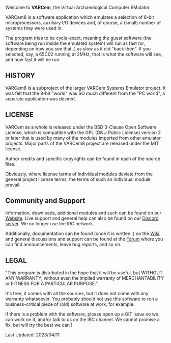 Welcome to **VARCem**, the Virtual Archaeological Computer EMulator.

VARCem8 is a software application which emulates a selection of
8-bit microprocessors, auxiliary I/O devices and, of course, a
(small) number of systems they were used in.

The program tries to be cycle-exact, meaning the guest software
(the software being run inside the emulated system) will run as
fast (or, depending on how you see that..) as slow as it did
"back then".  If you selected, say, a 65C02 running at 2MHz,
that is what the software will see, and how fast it will be
run.


HISTORY
-------
VARCem8 is a subproject of the larger VARCem Systems Emulator
project. It was felt that the 8-bit "world" was SO much different
from the "PC world", a separate application was desired.


LICENSE
-------
VARCem as a whole is released under the BSD 3-Clause Open Software
License, which is compatible with the GPL (GNU Public License)
version 2 or later that is used by many of the modules imported
from other emulator projects. Major parts of the VARCem8 project
are released under the MIT license.

Author credits and specific copyrights can be found in each of
the source files.

Obviously, where license terms of individual modules deviate from
the general project license terms, the terms of such an individual
module prevail.


Community and Support
---------------------
Information, downloads, additional modules and such can be found on our
[Website](http://www.VARCem.com/). Live support and general help can
also be found on our [Discord server](https://discord.gg/TeubH2bxzT). We
no longer use the IRC network.

Additionally, documentation can be found (once it is written..) on the [Wiki](http://www.VARCem.com/?page=wiki),
and general discussions and support can be found at the [Forum](http://www.VARCem.com/?page=forum) where you
can find announcements, leave bug reports, and so on.


LEGAL
-----
"This program is  distributed in the hope that it will be useful, but
WITHOUT   ANY  WARRANTY;  without  even   the  implied  warranty  of
MERCHANTABILITY  or FITNESS  FOR A PARTICULAR  PURPOSE."

It's free, it comes with all the sources, but it does not come with
any warranty whatsoever. You probably should not use this software to run
a business-critical piece of (old) software at work, for example.

If there is a problem with the software, please open up a GIT issue so we
can work on it, and/or talk to us on the IRC channel. We cannot promise a
fix, but will try the best we can !


Last Updated: 2023/04/11
